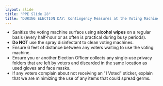 ```yaml
---
layout: slide
title: "PPE Slide 28"
title: "DURING ELECTION DAY: Contingency Measures at the Voting Machines"
---
```


- Sanitize the voting machine surface using **alcohol wipes** on a regular basis (every half-hour or as often is practical during busy periods).
- **Do NOT** use the spray disinfectant to clean voting machines.
- Ensure 6 feet of distance between any voters waiting to use the voting machine.
- Ensure you or another Election Officer collects any single-use privacy folders that are left by voters and discarded in the same location as used gloves and face masks.
- If any voters complain about not receiving an "I Voted" sticker, explain that we are minimizing the use of any items that could spread germs.
